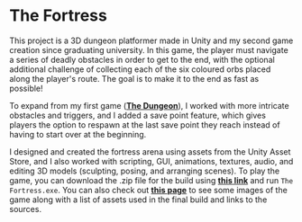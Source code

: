 The Fortress
===========

This project is a 3D dungeon platformer made in Unity and my second game creation since graduating university. In this game, the player must navigate a series of deadly obstacles in order to get to the end, with the optional additional challenge of collecting each of the six coloured orbs placed along the player's route. The goal is to make it to the end as fast as possible!

To expand from my first game (**[The Dungeon](https://github.com/benstamour/dungeon-game)**), I worked with more intricate obstacles and triggers, and I added a save point feature, which gives players the option to respawn at the last save point they reach instead of having to start over at the beginning.

I designed and created the fortress arena using assets from the Unity Asset Store, and I also worked with scripting, GUI, animations, textures, audio, and editing 3D models (sculpting, posing, and arranging scenes). To play the game, you can download the .zip file for the build using **[this link](https://drive.google.com/uc?export=download&id=1caRaY3NPnzcP0SjwonTBmYagXsfTuZnR)** and run `The Fortress.exe`. You can also check out **[this page](https://bensta.epizy.com/fortress/)** to see some images of the game along with a list of assets used in the final build and links to the sources.
